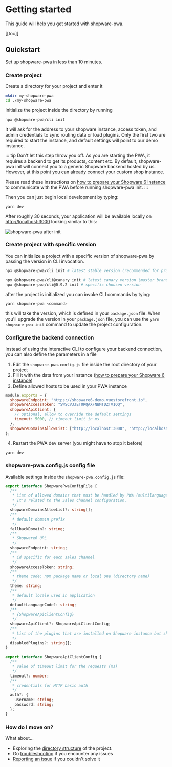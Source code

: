 # Getting started

This guide will help you get started with shopware-pwa.

[[toc]]

## Quickstart

Set up shopware-pwa in less than 10 minutes.

### Create project

Create a directory for your project and enter it

```bash
mkdir my-shopware-pwa
cd ./my-shopware-pwa
```

Initialize the project inside the directory by running

```bash
npx @shopware-pwa/cli init
```

It will ask for the address to your shopware instance, access token, and admin credentials to sync routing data or load plugins. Only the first two are required to start the instance, and default settings will point to our demo instance.

::: tip
Don't let this step throw you off. As you are starting the PWA, it requires a backend to get its products, content etc. By default, shopware-pwa init will connect you to a generic Shopware backend hosted by us. However, at this point you can already connect your custom shop instance.

Please read these instructions on [how to prepare your Shopware 6 instance](/landing/getting-started/prepare-shopware) to communicate with the PWA before running shopware-pwa init.
:::

Then you can just begin local development by typing:

```bash
yarn dev
```

After roughly 30 seconds, your application will be available locally on [http://localhost:3000](http://localhost:3000) looking similar to this:

![shopware-pwa after init](./../assets/shopware_pwa_init.png)

### Create project with specific version

You can initialize a project with a specific version of shopware-pwa by passing the version in CLI invocation.

```bash
npx @shopware-pwa/cli init # latest stable version (recommended for production)

npx @shopware-pwa/cli@canary init # latest canary version (master branch) for development
npx @shopware-pwa/cli@0.9.2 init # specific choosen version
```

after the project is initialized you can invoke CLI commands by tying:

```bash
yarn shopware-pwa <command>
```

this will take the version, which is defined in your `package.json` file. When you'll upgrade the version in your `package.json` file, you can use the `yarn shopware-pwa init` command to update the project configuration.

### Configure the backend connection

Instead of using the interactive CLI to configure your backend connection, you can also define the parameters in a file

1. Edit the `shopware-pwa.config.js` file inside the root directory of your project
2. Fill it with the data from your instance ([how to prepare your Shopware 6 instance](./prepare-shopware))
3. Define allowed hosts to be used in your PWA instance

```js
module.exports = {
  shopwareEndpoint: "https://shopware6-demo.vuestorefront.io",
  shopwareAccessToken: "SWSCVJJET0RQAXFNBMTDZTV1OQ",
  shopwareApiClient: {
    // optional, allow to override the default settings
    timeout: 5000, // timeout limit in ms
  },
  shopwareDomainsAllowList: ["http://localhost:3000", "http://localhost:3000/de", "https://pwa=shop.com"],
};
```

4. Restart the PWA dev server (you might have to stop it before)

```bash
yarn dev
```

### shopware-pwa.config.js config file

Available settings inside the `shopware-pwa.config.js` file:

```ts
export interface ShopwarePwaConfigFile {
  /**
   * List of allowed domains that must be handled by PWA (multilanguage routing requires that config)
   * It's related to the Sales channel configuration.
   */
  shopwareDomainsAllowList?: string[];
  /**
   * default domain prefix
   */
  fallbackDomain?: string;
  /**
   * Shopware6 URL
   */
  shopwareEndpoint: string;
  /**
   * id specific for each sales channel
   */
  shopwareAccessToken: string;
  /**
   * theme code: npm package name or local one (directory name)
   */
  theme: string;
  /**
   * default locale used in application
   */
  defaultLanguageCode?: string;
  /**
   * {ShopwareApiClientConfig}
   */
  shopwareApiClient?: ShopwareApiClientConfig;
  /**
   * List of the plugins that are installed on Shopware instance but should not be loaded.
   */
  disabledPlugins?: string[];
}

export interface ShopwareApiClientConfig {
  /**
   * value of timeout limit for the requests (ms)
   */
  timeout?: number;
  /**
   * credentials for HTTP basic auth
   */
  auth?: {
    username: string;
    password: string;
  };
}
```

### How do I move on?

What about...

- Exploring the [directory structure](/landing/project/structure/) of the project.
- Go [troubleshooting](/landing/resources/troubleshooting/) if you encounter any issues
- [Reporting an issue](https://github.com/DivanteLtd/shopware-pwa/issues/new/choose) if you couldn't solve it

</center>
